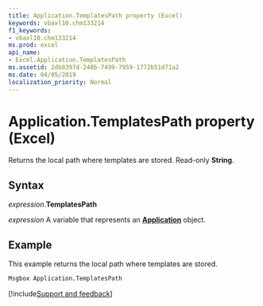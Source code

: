 ```yaml
---
title: Application.TemplatesPath property (Excel)
keywords: vbaxl10.chm133214
f1_keywords:
- vbaxl10.chm133214
ms.prod: excel
api_name:
- Excel.Application.TemplatesPath
ms.assetid: 2db8397d-248b-7499-7959-1772b51d71a2
ms.date: 04/05/2019
localization_priority: Normal
---
```



# Application.TemplatesPath property (Excel)

Returns the local path where templates are stored. Read-only **String**.


## Syntax

_expression_.**TemplatesPath**

_expression_ A variable that represents an **[Application](Excel.Application(object).md)** object.


## Example

This example returns the local path where templates are stored.

```vb
Msgbox Application.TemplatesPath
```




[!include[Support and feedback](~/includes/feedback-boilerplate.md)]